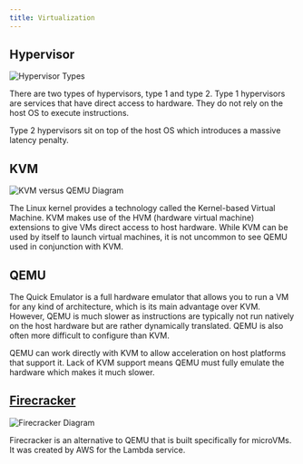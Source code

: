 ```yaml
---
title: Virtualization
---
```


Hypervisor
----------

![Hypervisor Types](https://f005.backblazeb2.com/file/landons-blog/assets/images/virtualization/hypervisor-types.jpg)

There are two types of hypervisors, type 1 and type 2. Type 1 hypervisors are services that have direct access to hardware. They do not rely on the host OS to execute instructions.

Type 2 hypervisors sit on top of the host OS which introduces a massive latency penalty. 

KVM
----

![KVM versus QEMU Diagram](https://f005.backblazeb2.com/file/landons-blog/assets/images/virtualization/qemu-and-kvm-diagram.png)

The Linux kernel provides a technology called the Kernel-based Virtual Machine. KVM makes use of the HVM (hardware virtual machine) extensions to give VMs direct access to host hardware. While KVM can be used by itself to launch virtual machines, it is not uncommon to see QEMU used in conjunction with KVM.


QEMU
-----

The Quick Emulator is a full hardware emulator that allows you to run a VM for any kind of architecture, which is its main advantage over KVM. However, QEMU is much slower as instructions are typically not run natively on the host hardware but are rather dynamically translated. QEMU is also often more difficult to configure than KVM.

QEMU can work directly with KVM to allow acceleration on host platforms that support it. Lack of KVM support means QEMU must fully emulate the hardware which makes it much slower.

[Firecracker](https://firecracker-microvm.github.io/)
-----------

![Firecracker Diagram](https://firecracker-microvm.github.io/img/diagram-desktop@3x.png)

Firecracker is an alternative to QEMU that is built specifically for microVMs. It was created by AWS for the Lambda service.
